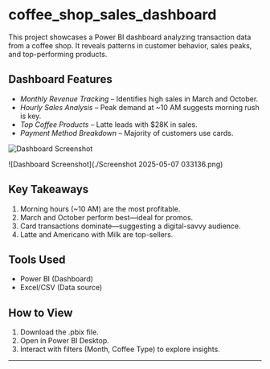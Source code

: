 # coffee_shop_sales_dashboard

This project showcases a Power BI dashboard analyzing transaction data from a coffee shop. It reveals patterns in customer behavior, sales peaks, and top-performing products.

## Dashboard Features

- *Monthly Revenue Tracking* – Identifies high sales in March and October.
- *Hourly Sales Analysis* – Peak demand at ~10 AM suggests morning rush is key.
- *Top Coffee Products* – Latte leads with $28K in sales.
- *Payment Method Breakdown* – Majority of customers use cards.

![Dashboard Screenshot](./dashboard-screenshot.jpg)

![Dashboard Screenshot](./Screenshot 2025-05-07 033136.png)



## Key Takeaways

1. Morning hours (~10 AM) are the most profitable.
2. March and October perform best—ideal for promos.
3. Card transactions dominate—suggesting a digital-savvy audience.
4. Latte and Americano with Milk are top-sellers.

## Tools Used

- Power BI (Dashboard)
- Excel/CSV (Data source)

## How to View

1. Download the .pbix file.
2. Open in Power BI Desktop.
3. Interact with filters (Month, Coffee Type) to explore insights.

---
